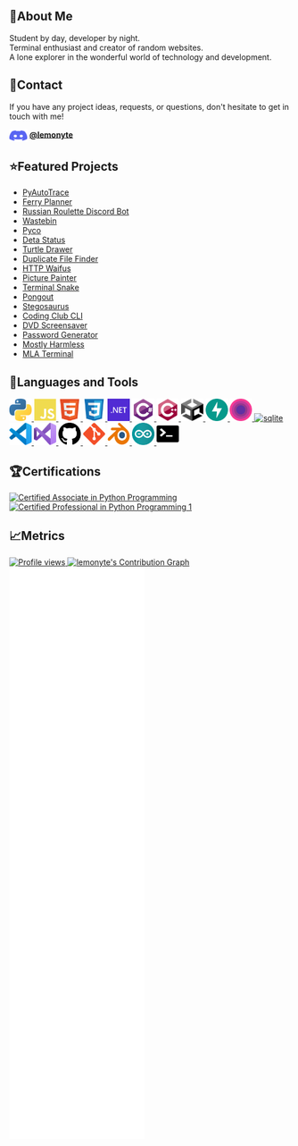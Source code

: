 ## 👋About Me
Student by day, developer by night.<br>
Terminal enthusiast and creator of random websites.<br>
A lone explorer in the wonderful world of technology and development.

## 📧Contact
If you have any project ideas, requests, or questions, don't hesitate to get in touch with me!
<p>
  <img align="center" src="assets/discord.svg" alt="discord" height="24" width="32" />
  <b><a href="https://discord.com/users/710569497081151590" target="_blank">@lemonyte</a></b>
</p>

## ⭐Featured Projects
- [PyAutoTrace](https://github.com/lemonyte/pyautotrace)
- [Ferry Planner](https://github.com/lemonyte/ferry-planner)
- [Russian Roulette Discord Bot](https://github.com/lemonyte/russian-roulette-bot)
- [Wastebin](https://github.com/lemonyte/wastebin)
- [Pyco](https://github.com/Duplexes/pyco)
- [Deta Status](https://github.com/lemonyte/deta-status)
- [Turtle Drawer](https://github.com/lemonyte/turtle-drawer)
- [Duplicate File Finder](https://github.com/lemonyte/dff)
- [HTTP Waifus](https://github.com/lemonyte/http-waifus)
- [Picture Painter](https://github.com/lemonyte/picture-painter)
- [Terminal Snake](https://github.com/lemonyte/terminal-snake)
- [Pongout](https://github.com/lemonyte/pongout)
- [Stegosaurus](https://github.com/lemonyte/stegosaurus)
- [Coding Club CLI](https://github.com/ebus-coding-club/coding-club-cli)
- [DVD Screensaver](https://github.com/lemonyte/dvd-screensaver)
- [Password Generator](https://github.com/lemonyte/password-generator)
- [Mostly Harmless](https://github.com/lemonyte/mostly-harmless)
- [MLA Terminal](https://github.com/lemonyte/mla-terminal)

## 🔧Languages and Tools
<p align="left">
  <a href="https://www.python.org" target="_blank">
    <img src="assets/python.svg" alt="python" width="40" height="40"/>
  </a>
  <a href="https://developer.mozilla.org/en-US/docs/Web/JavaScript" target="_blank">
    <img src="assets/javascript.svg" alt="javascript" width="40" height="40"/>
  </a>
  <a href="https://developer.mozilla.org/en-US/docs/Web/HTML" target="_blank">
    <img src="assets/html.svg" alt="html" width="40" height="40"/>
  </a>
  <a href="https://developer.mozilla.org/en-US/docs/Web/CSS" target="_blank">
    <img src="assets/css.svg" alt="css" width="40" height="40"/>
  </a>
  <a href="https://dotnet.microsoft.com/" target="_blank">
    <img src="assets/dotnet.svg" alt="dotnet" width="40" height="40"/>
  </a>
  <a href="https://dotnet.microsoft.com/en-us/languages/csharp" target="_blank">
    <img src="assets/csharp.svg" alt="csharp" width="40" height="40"/>
  </a>
  <a href="https://www.w3schools.com/cpp/" target="_blank">
    <img src="assets/cplusplus.svg" alt="cplusplus" width="40" height="40"/>
  </a>
  <a href="https://unity.com" target="_blank">
    <img src="assets/unity.svg" alt="unity" width="40" height="40"/>
  </a>
  <a href="https://fastapi.tiangolo.com/" target="_blank">
    <img src="assets/fastapi.svg" alt="fastapi" width="40" height="40"/>
  </a>
  <a href="https://deta.space/" target="_blank">
    <img src="assets/deta.svg" alt="deta" width="40" height="40"/>
  </a>
  <a href="https://www.sqlite.org/index.html" target="_blank">
    <img src="assets/sqlite.svg" alt="sqlite" width="40" height="40"/>
  </a>
  <a href="https://code.visualstudio.com/" target="_blank">
    <img src="assets/vscode.svg" alt="vscode" width="40" height="40"/>
  </a>
  <a href="https://visualstudio.microsoft.com/" target="_blank">
    <img src="assets/vs.svg" alt="vs" width="40" height="40"/>
  </a>
  <a href="https://github.com" target="_blank">
    <img src="assets/github.svg" alt="github" width="40" height="40"/>
  </a>
  <a href="https://git-scm.com" target="_blank">
    <img src="assets/git.svg" alt="git" width="40" height="40"/>
  </a>
  <a href="https://www.blender.org/" target="_blank">
    <img src="assets/blender.svg" alt="blender" width="40" height="40"/>
  </a>
  <a href="https://www.arduino.cc/" target="_blank">
    <img src="assets/arduino.svg" alt="arduino" width="40" height="40"/>
  </a>
  <a href="https://en.wikipedia.org/wiki/Terminal_emulator" target="_blank">
    <img src="assets/terminal.svg" alt="terminal" width="40" height="40"/>
  </a>
</p>

## 🏆Certifications
<a href="https://www.credly.com/badges/6de5e9e5-9d1c-4a7b-b3cd-82e1c0c46567/public_url">
  <img src="https://images.credly.com/size/150x150/images/587b02d4-41d5-4a81-9b9d-b5076200713c/pcap-31-xx.png" alt="Certified Associate in Python Programming" />
</a>
<a href="https://www.credly.com/badges/5ee72a83-1872-4348-8e50-0736b1628c7c/public_url">
  <img src="https://images.credly.com/size/150x150/images/68fb1361-3dbc-4bcb-9748-66620b61bf01/pcpp-32-1xx.png" alt="Certified Professional in Python Programming 1" />
</a>

## 📈Metrics
<a href="https://github.com/lemonyte">
  <img src="https://komarev.com/ghpvc/?username=lemonyte" alt="Profile views" />
</a>
<a href="https://github.com/lemonyte/lemonyte">
  <img src="https://github-readme-activity-graph.vercel.app/graph?username=lemonyte&color=c2d0d8&bg_color=0d1117&line=58a5fe&point=1f6fea" alt="lemonyte's Contribution Graph" />
</a>
<a href="https://github.com/lemonyte/lemonyte">
  <img src="/assets/metrics/github-metrics.svg" alt="Metrics" />
</a>
